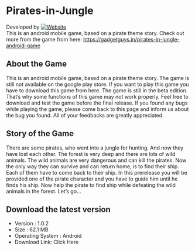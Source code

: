 # Pirates-in-Jungle 
Developed by [![Website](https://img.shields.io/website?label=gadgetguys.in&style=for-the-badge&url=https%3A%2F%2Fgadgetguys.in)](https://gadgetguys.in)
<br>This is an android mobile game, based on a pirate theme story. Check out more from the game from here: https://gadgetguys.in/pirates-in-jungle-android-game

## About the Game
This is an android mobile game, based on a pirate theme story. The game is still not available on the google play store. If you want to play this game you have to download this game from here. The game is still in the beta edition. That’s why some functions of this game may not work properly. Feel free to download and test the game before the final release. If you found any bugs while playing the game, please come back to this page and inform us about the bug you found. All of your feedbacks are greatly appreciated.

## Story of the Game
There are some pirates, who went into a jungle for hunting. And now they have lost each other. The forest is very deep and there are lots of wild animals. The wild animals are very dangerous and can kill the pirates. Now the only way they can survive and can return home, is to find their ship. Each of them have to come back to their ship. In this prerelease you will be provided one of the pirate character and you have to guide him until he finds his ship. Now help the pirate to find ship while defeating the wild animals in the forest. Let’s go…

## Download the latest version
- Version : 1.0.2
- Size : 62.1 MB
- Operating System : Android
- Download Link: Click Here

[website]: https://gadgetguys.in
